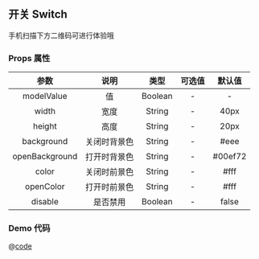 ## 开关 Switch

手机扫描下方二维码可进行体验哦
<qr-code path="form/switch"/>

<ShowPage path="form/switch"/>

### Props 属性
| 参数 | 说明 | 类型 | 可选值 | 默认值 |
| :----: | :----: | :----: | :----: | :----: |
| modelValue | 值 | Boolean | - | - |
| width | 宽度 | String | - | 40px |
| height | 高度 | String | - | 20px |
| background | 关闭时背景色 | String | - | #eee |
| openBackground | 打开时背景色 | String | - | #00ef72 |
| color | 关闭时前景色 | String | - | #fff |
| openColor | 打开时前景色 | String | - | #fff |
| disable | 是否禁用 | Boolean | - | false |


### Demo 代码
@[code](../../../src/views/form/switch.vue)